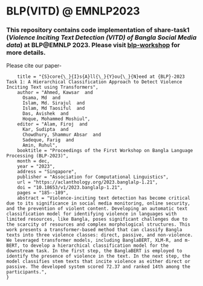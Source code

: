 # BLP(VITD) @ EMNLP2023
### This repository contains code implementation of share-task1 (*Violence Inciting Text Detection (VITD) of Bangla Social Media data*) at BLP@EMNLP 2023. Please visit <a href="https://github.com/blp-workshop/blp_task1#blp-shared-task-1-violence-inciting-text-detection-vitd">blp-workshop</a> for more details.

Please cite our paper-
```@inproceedings{ahmed-etal-2023-score,
    title = "{S}core{\_}{I}s{A}ll{\_}{Y}ou{\_}{N}eed at {BLP}-2023 Task 1: A Hierarchical Classification Approach to Detect Violence Inciting Text using Transformers",
    author = "Ahmed, Kawsar  and
      Osama, Md  and
      Islam, Md. Sirajul  and
      Islam, Md Taosiful  and
      Das, Avishek  and
      Hoque, Mohammed Moshiul",
    editor = "Alam, Firoj  and
      Kar, Sudipta  and
      Chowdhury, Shammur Absar  and
      Sadeque, Farig  and
      Amin, Ruhul",
    booktitle = "Proceedings of the First Workshop on Bangla Language Processing (BLP-2023)",
    month = dec,
    year = "2023",
    address = "Singapore",
    publisher = "Association for Computational Linguistics",
    url = "https://aclanthology.org/2023.banglalp-1.21",
    doi = "10.18653/v1/2023.banglalp-1.21",
    pages = "185--189",
    abstract = "Violence-inciting text detection has become critical due to its significance in social media monitoring, online security, and the prevention of violent content. Developing an automatic text classification model for identifying violence in languages with limited resources, like Bangla, poses significant challenges due to the scarcity of resources and complex morphological structures. This work presents a transformer-based method that can classify Bangla texts into three violence classes: direct, passive, and non-violence. We leveraged transformer models, including BanglaBERT, XLM-R, and m-BERT, to develop a hierarchical classification model for the downstream task. In the first step, the BanglaBERT is employed to identify the presence of violence in the text. In the next step, the model classifies stem texts that incite violence as either direct or passive. The developed system scored 72.37 and ranked 14th among the participants.",
}
```

